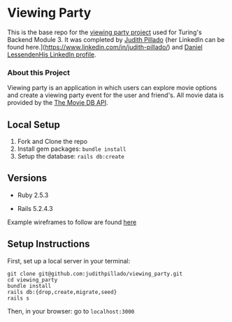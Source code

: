 # Viewing Party

This is the base repo for the [viewing party project](https://backend.turing.io/module3/projects/viewing_party) used for Turing's Backend Module 3. It was completed by [Judith Pillado](https://github.com/judithpillado) {her LinkedIn can be found here.](https://www.linkedin.com/in/judith-pillado/) and [Daniel Lessenden](https://github.com/D-Lessenden/)[His LinkedIn profile](https://www.linkedin.com/in/lessenden/).

### About this Project

Viewing party is an application in which users can explore movie options and create a viewing party event for the user and friend's. All movie data is provided by the [The Movie DB API](https://www.themoviedb.org/). 

## Local Setup

1. Fork and Clone the repo
2. Install gem packages: `bundle install`
3. Setup the database: `rails db:create`


## Versions

- Ruby 2.5.3

- Rails 5.2.4.3

Example wireframes to follow are found [here](https://backend.turing.io/module3/projects/viewing_party/wireframes)


## Setup Instructions


First, set up a local server in your terminal: 

```
git clone git@github.com:judithpillado/viewing_party.git
cd viewing_party
bundle install
rails db:{drop,create,migrate,seed}
rails s
```

Then, in your browser: go to `localhost:3000`

